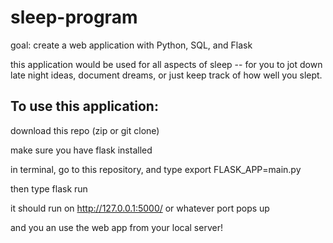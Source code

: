 # sleep-program

goal: create a web application with Python, SQL, and Flask

this application would be used for all aspects of sleep -- for you to jot down late night ideas, document dreams, or just keep track of how well you slept.


## To use this application: 

download this repo (zip or git clone)

make sure you have flask installed

in terminal, go to this repository, and type
export FLASK_APP=main.py

then type 
flask run

it should run on http://127.0.0.1:5000/ or whatever port pops up

and you an use the web app from your local server!
